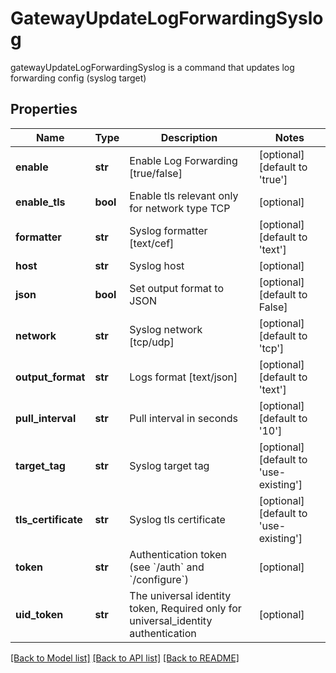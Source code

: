 # GatewayUpdateLogForwardingSyslog

gatewayUpdateLogForwardingSyslog is a command that updates log forwarding config (syslog target)
## Properties
Name | Type | Description | Notes
------------ | ------------- | ------------- | -------------
**enable** | **str** | Enable Log Forwarding [true/false] | [optional] [default to 'true']
**enable_tls** | **bool** | Enable tls relevant only for network type TCP | [optional] 
**formatter** | **str** | Syslog formatter [text/cef] | [optional] [default to 'text']
**host** | **str** | Syslog host | [optional] 
**json** | **bool** | Set output format to JSON | [optional] [default to False]
**network** | **str** | Syslog network [tcp/udp] | [optional] [default to 'tcp']
**output_format** | **str** | Logs format [text/json] | [optional] [default to 'text']
**pull_interval** | **str** | Pull interval in seconds | [optional] [default to '10']
**target_tag** | **str** | Syslog target tag | [optional] [default to 'use-existing']
**tls_certificate** | **str** | Syslog tls certificate | [optional] [default to 'use-existing']
**token** | **str** | Authentication token (see &#x60;/auth&#x60; and &#x60;/configure&#x60;) | [optional] 
**uid_token** | **str** | The universal identity token, Required only for universal_identity authentication | [optional] 

[[Back to Model list]](../README.md#documentation-for-models) [[Back to API list]](../README.md#documentation-for-api-endpoints) [[Back to README]](../README.md)


